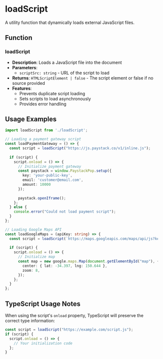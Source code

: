 # loadScript

A utility function that dynamically loads external JavaScript files.

## Function

### loadScript
- **Description**: Loads a JavaScript file into the document
- **Parameters**:
  - `scriptSrc: string` - URL of the script to load
- **Returns**: `HTMLScriptElement | false` - The script element or false if no source provided
- **Features**:
  - Prevents duplicate script loading
  - Sets scripts to load asynchronously
  - Provides error handling

## Usage Examples

```typescript
import loadScript from './loadScript';

// Loading a payment gateway script
const loadPaymentGateway = () => {
  const script = loadScript("https://js.paystack.co/v1/inline.js");
  
  if (script) {
    script.onload = () => {
      // Initialize payment gateway
      const paystack = window.PaystackPop.setup({
        key: 'your-public-key',
        email: 'customer@email.com',
        amount: 10000
      });
      
      paystack.openIframe();
    };
  } else {
    console.error("Could not load payment script");
  }
};

// Loading Google Maps API
const loadGoogleMaps = (apiKey: string) => {
  const script = loadScript(`https://maps.googleapis.com/maps/api/js?key=${apiKey}`);
  
  if (script) {
    script.onload = () => {
      // Initialize map
      const map = new google.maps.Map(document.getElementById("map"), {
        center: { lat: -34.397, lng: 150.644 },
        zoom: 8,
      });
    };
  }
};
```

## TypeScript Usage Notes

When using the script's `onload` property, TypeScript will preserve the correct type information:

```typescript
const script = loadScript("https://example.com/script.js");
if (script) {
  script.onload = () => {
    // Your initialization code
  };
}
```